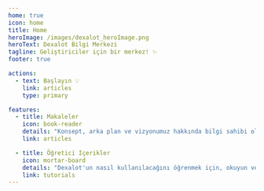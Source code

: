 ```yaml
---
home: true
icon: home
title: Home
heroImage: /images/dexalot_heroImage.png
heroText: Dexalot Bilgi Merkezi
tagline: Geliştiriciler için bir merkez! ✨
footer: true

actions:
  - text: Başlayın 💡
    link: articles
    type: primary

features:
  - title: Makaleler
    icon: book-reader
    details: "Konsept, arka plan ve vizyonumuz hakkında bilgi sahibi olun"
    link: articles

  - title: Öğretici Içerikler
    icon: mortar-board
    details: "Dexalot'un nasıl kullanılacağını öğrenmek için, okuyun ve izleyin"
    link: tutorials
---
```

